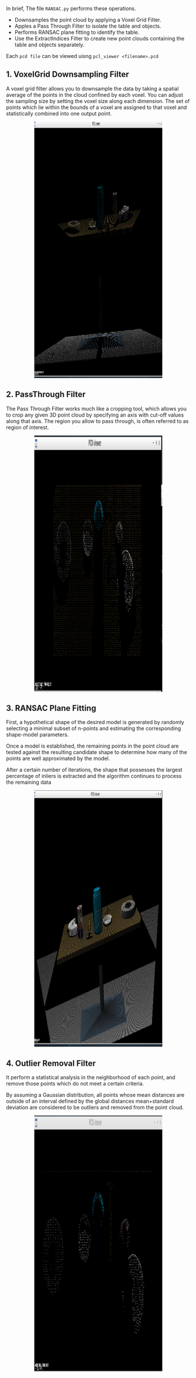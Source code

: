 
In brief, The file ```RANSAC.py``` performs these operations.

- Downsamples the point cloud by applying a Voxel Grid Filter.
- Apples a Pass Through Filter to isolate the table and objects.
- Performs RANSAC plane fitting to identify the table.
- Use the ExtractIndices Filter to create new point clouds containing the table and objects separately.

Each ```pcd file``` can be viewed uisng ```pcl_viewer <filename>.pcd```

## 1. VoxelGrid Downsampling Filter

A voxel grid filter allows you to downsample the data by taking a spatial average of the points in the cloud confined by each voxel. You can adjust the sampling size by setting the voxel size along each dimension. The set of points which lie within the bounds of a voxel are assigned to that voxel and statistically combined into one output point.

<p align="center">
<img src="https://github.com/ashutoshtiwari13/PR2Robot-3D-Perception/blob/master/ransac_pointcloud/voxel.png" height ="700px" width="350px"</img>
</p>

## 2. PassThrough Filter
The Pass Through Filter works much like a cropping tool, which allows you to crop any given 3D point cloud by specifying an axis with cut-off values along that axis. The region you allow to pass through, is often referred to as region of interest.

<p align="center">
<img src="https://github.com/ashutoshtiwari13/PR2Robot-3D-Perception/blob/master/ransac_pointcloud/pass_through.png" height ="700px" width="350px"</img>
</p>

## 3. RANSAC Plane Fitting
First, a hypothetical shape of the desired model is generated by randomly selecting a minimal subset of n-points and estimating the corresponding shape-model parameters.

Once a model is established, the remaining points in the point cloud are tested against the resulting candidate shape to determine how many of the points are well approximated by the model.

After a certain number of iterations, the shape that possesses the largest percentage of inliers is extracted and the algorithm continues to process the remaining data

<p align="center">
<img src="https://github.com/ashutoshtiwari13/PR2Robot-3D-Perception/blob/master/ransac_pointcloud/tabletop.png" height ="700px" width="350px"</img>
</p>

## 4. Outlier Removal Filter
It perform a statistical analysis in the neighborhood of each point, and remove those points which do not meet a certain criteria.

By assuming a Gaussian distribution, all points whose mean distances are outside of an interval defined by the global distances mean+standard deviation are considered to be outliers and removed from the point cloud.

<p align="center">
<img src="https://github.com/ashutoshtiwari13/PR2Robot-3D-Perception/blob/master/ransac_pointcloud/extracted_in.png" height ="700px" width="350px"</img>
</p>
